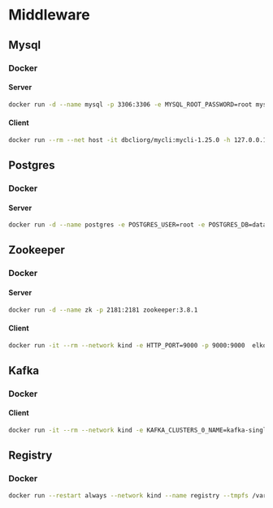 # Middleware

## Mysql

### Docker

#### Server
```bash
docker run -d --name mysql -p 3306:3306 -e MYSQL_ROOT_PASSWORD=root mysql:5.7
```

#### Client
```bash
docker run --rm --net host -it dbcliorg/mycli:mycli-1.25.0 -h 127.0.0.1 -P 3306  mysql -u root -p "root"
```

## Postgres

### Docker

#### Server
```bash
docker run -d --name postgres -e POSTGRES_USER=root -e POSTGRES_DB=database -e POSTGRES_PASSWORD=root -p 5432:5432 postgres:14
```

## Zookeeper

### Docker

#### Server
```bash
docker run -d --name zk -p 2181:2181 zookeeper:3.8.1
```

#### Client
```bash
docker run -it --rm --network kind -e HTTP_PORT=9000 -p 9000:9000  elkozmon/zoonavigator:latest
```

## Kafka

### Docker

#### Client
```bash
docker run -it --rm --network kind -e KAFKA_CLUSTERS_0_NAME=kafka-single -e KAFKA_CLUSTERS_0_BOOTSTRAPSERVERS=172.19.0.2:30008 -p 9090:8080 provectuslabs/kafka-ui:latest
```

## Registry

### Docker

```bash
docker run --restart always --network kind --name registry --tmpfs /var/lib/registry -p 0.0.0.0:5000:5000 -d registry:2
```


